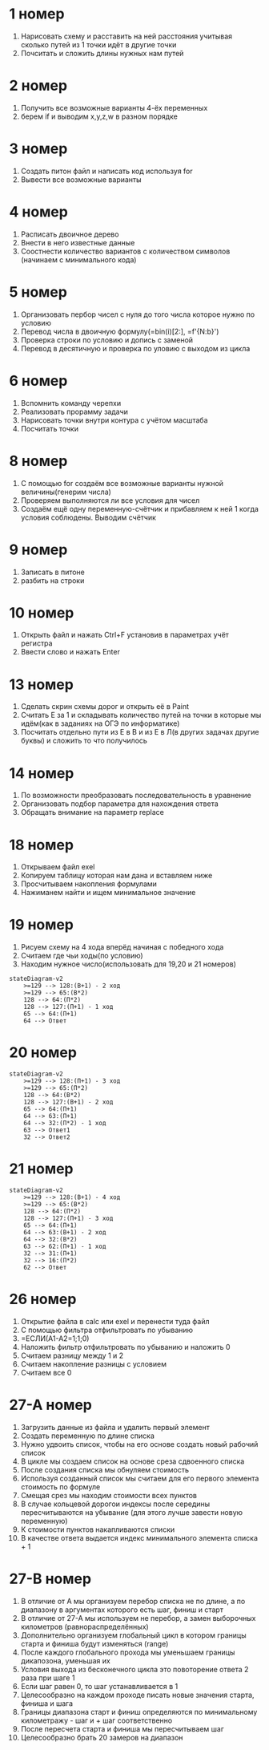 # 1 номер
1) Нарисовать схему и расставить на ней расстояния учитывая сколько путей из 1 точки идёт в другие точки
2) Почситать и сложить длины нужных нам путей

# 2 номер
1) Получить все возможные варианты 4-ёх переменных
2) берем if и выводим x,y,z,w в разном порядке
# 3 номер
1) Создать питон файл и написать код используя for
2) Вывести все возможные варианты

# 4 номер
1) Расписать двоичное дерево
2) Внести в него известные данные
3) Соостнести количество вариантов с количеством символов (начинаем с минимального кода)

# 5 номер
1) Организовать пербор чисел с нуля до того числа которое нужно по условию
2) Перевод числа в двоичную формулу(=bin(i)[2:], =f'{N:b}')
3) Проверка строки по условию и допись с заменой
4) Перевод в десятичную и проверка по уловию с выходом из цикла

# 6 номер
1) Вспомнить команду черепхи
2) Реализовать прорамму задачи
3) Нарисовать точки внутри контура с учётом масштаба
4) Посчитать точки

# 8 номер
1) С помощью for создаём все возможные варианты нужной величины(генерим числа)
2) Проверяем выполняются ли все условия для чисел
3) Создаём ещё одну переменную-счётчик и прибавляем к ней 1 когда условия соблюдены. Выводим счётчик

# 9 номер
1) Записать в питоне
2) разбить на строки

# 10 номер
1) Открыть файл и нажать Ctrl+F установив в параметрах учёт регистра
2) Ввести слово и нажать Enter

# 13 номер
1) Сделать скрин схемы дорог и открыть её в Paint
2) Считать Е за 1 и складывать количество путей на точки в которые мы идём(как в заданиях на ОГЭ по информатике)
3) Посчитать отдельно пути из Е в В и из Е в Л(в других задачах другие буквы) и сложить то что получилось

# 14 номер
1) По возможности преобразовать последовательность в уравнение
2) Организовать подбор параметра для нахождения ответа
3) Обращать внимание на параметр replace 

# 18 номер
1) Открываем файл exel
2) Копируем таблицу которая нам дана и вставляем ниже
3) Просчитываем накопления формулами
4) Нажиманем найти и ищем минимальное значение

# 19 номер
1) Рисуем схему на 4 хода вперёд начиная с победного хода
2) Считаем где чьи ходы(по условию)
3) Находим нужное число(использовать для 19,20 и 21 номеров)
```mermaid
stateDiagram-v2
    >=129 --> 128:(В+1) - 2 ход
    >=129 --> 65:(В*2)
    128 --> 64:(П*2)
    128 --> 127:(П+1) - 1 ход
    65 --> 64:(П+1)
    64 --> Ответ
```

# 20 номер
```mermaid
stateDiagram-v2
    >=129 --> 128:(П+1) - 3 ход
    >=129 --> 65:(П*2)
    128 --> 64:(В*2)
    128 --> 127:(В+1) - 2 ход
    65 --> 64:(П+1)
    64 --> 63:(П+1)
    64 --> 32:(П*2) - 1 ход
    63 --> Ответ1
    32 --> Ответ2
```

# 21 номер
```mermaid
stateDiagram-v2
    >=129 --> 128:(В+1) - 4 ход
    >=129 --> 65:(В*2)
    128 --> 64:(П*2)
    128 --> 127:(П+1) - 3 ход
    65 --> 64:(П+1)
    64 --> 63:(В+1) - 2 ход
    64 --> 32:(В*2)
    63 --> 62:(П+1) - 1 ход
    32 --> 31:(П+1)
    32 --> 16:(П*2)
    62 --> Ответ
```
# 26 номер
1) Открытие файла в calc или exel и перенести туда файл
2) С помощью фильтра отфильтровать по убыванию
3) =ЕСЛИ(А1-А2=1;1;0)
4) Наложить фильтр отфильтровать по убыванию и наложить 0
5) Считаем разницу между 1 и 2
6) Считаем накопление разницы с условием
7) Считаем все 0

# 27-А номер
1) Загрузить данные из файла и удалить первый элемент
2) Создать переменную по длине списка
3) Нужно удвоить список, чтобы на его основе создать новый рабочий список
4) В цикле мы создаем список на основе среза сдвоенного списка 
5) После создания списка мы обнуляем стоимость
6) Используя созданный список мы считаем для его первого элемента стоимость по формуле
7) Смещая срез мы находим стоимости всех пунктов
8) В случае кольцевой дорогои индексы после середины пересчитываются на убывание (для этого лучше завести новую переменную)
9) К стоимости пунктов накапливаются списки
10) В качестве ответа выдается индекс минимального элемента списка + 1

# 27-B номер
1) В отличие от А мы организуем перебор списка не по длине, а по диапазону в аргументах которого есть шаг, финиш и старт
2) В отличие от 27-А мы используем не перебор, а замен выборочных километров (равнораспределённых)
3) Дополнительно организуем глобальный цикл в котором границы старта и финиша будут изменяться (range)
4) После каждого глобального прохода мы уменьшаем границы дикапозона, уменьшая их
5) Условия выхода из бесконечного цикла это повоторение ответа 2 раза при шаге 1
6) Если шаг равен 0, то шаг устанавливается в 1
7) Целесообразно на каждом проходе писать новые значения старта, финиша и шага
8) Границы диапазона старт и финиш определяются по минимальному километражу - шаг и + шаг соответственно
9) После пересчета старта и финиша мы пересчитываем шаг
10) Целесообразно брать 20 замеров на диапазон

